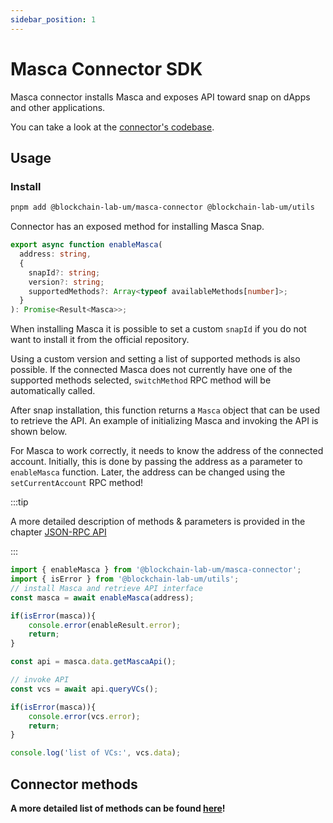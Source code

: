 ```yaml
---
sidebar_position: 1
---
```


# Masca Connector SDK

Masca connector installs Masca and exposes API toward snap on dApps and other applications.

You can take a look at the [connector's codebase](https://github.com/blockchain-lab-um/ssi-snap/tree/master/packages/connector).

## Usage

### Install

```bash
pnpm add @blockchain-lab-um/masca-connector @blockchain-lab-um/utils
```

Connector has an exposed method for installing Masca Snap.

```typescript
export async function enableMasca(
  address: string,
  {
    snapId?: string;
    version?: string;
    supportedMethods?: Array<typeof availableMethods[number]>;
  }
): Promise<Result<Masca>>;
```

When installing Masca it is possible to set a custom `snapId` if you do not want to install it from the official repository.

Using a custom version and setting a list of supported methods is also possible. If the connected Masca does not currently have one of the supported methods selected, `switchMethod` RPC method will be automatically called.

After snap installation, this function returns a `Masca` object that can be used to retrieve the API.
An example of initializing Masca and invoking the API is shown below.

For Masca to work correctly, it needs to know the address of the connected account. Initially, this is done by passing the address as a parameter to `enableMasca` function. Later, the address can be changed using the `setCurrentAccount` RPC method!

:::tip

A more detailed description of methods & parameters is provided in the chapter [JSON-RPC API](../tutorial/rpc-methods.md)

:::

```typescript
import { enableMasca } from '@blockchain-lab-um/masca-connector';
import { isError } from '@blockchain-lab-um/utils';
// install Masca and retrieve API interface
const masca = await enableMasca(address);

if(isError(masca)){
    console.error(enableResult.error);
    return;
}

const api = masca.data.getMascaApi();

// invoke API
const vcs = await api.queryVCs();

if(isError(masca)){
    console.error(vcs.error);
    return;
}

console.log('list of VCs:', vcs.data);
```

## Connector methods

**A more detailed list of methods can be found [here](./../tutorial/implementation.md)!**
